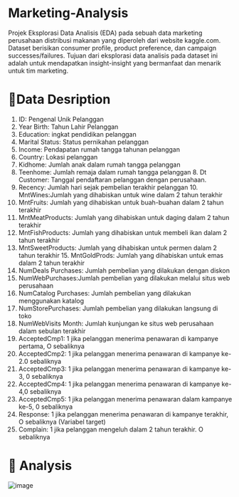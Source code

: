 # Marketing-Analysis

Projek Eksplorasi Data Analisis (EDA) pada sebuah data marketing perusahaan distribusi makanan yang diperoleh dari website kaggle.com. Dataset berisikan consumer profile, product preference, dan campaign successes/failures. Tujuan dari eksplorasi data analisis pada dataset ini adalah untuk mendapatkan insight-insight yang bermanfaat dan menarik untuk tim marketing.

# 📃Data Desription
1. ID: Pengenal Unik Pelanggan
2. Year Birth: Tahun Lahir Pelanggan
3. Education: ingkat pendidikan pelanggan
4. Marital Status: Status pernikahan pelanggan
5. Income: Pendapatan rumah tangga tahunan pelanggan
6. Country: Lokasi pelanggan
7. Kidhome: Jumlah anak dalam rumah tangga pelanggan
8. Teenhome: Jumlah remaja dalam rumah tangga pelanggan 8. Dt Customer: Tanggal pendaftaran pelanggan dengan perusahaan.
9. Recency: Jumlah hari sejak pembelian terakhir pelanggan 10. MntWines:Jumlah yang dihabiskan untuk wine dalam 2 tahun terakhir
11. MntFruits: Jumlah yang dihabiskan untuk buah-buahan dalam 2 tahun terakhir
12. MntMeatProducts: Jumlah yang dihabiskan untuk daging dalam 2 tahun terakhir
13. MntFishProducts: Jumlah yang dihabiskan untuk membeli ikan dalam 2 tahun terakhir
14. MntSweetProducts: Jumlah yang dihabiskan untuk permen dalam 2 tahun terakhir 15. MntGoldProds: Jumlah yang dihabiskan untuk emas dalam 2 tahun terakhir
16. NumDeals Purchases: Jumlah pembelian yang dilakukan dengan diskon
17. NumWebPurchases:Jumlah pembelian yang dilakukan melalui situs web perusahaan
18. NumCatalog Purchases: Jumlah pembelian yang dilakukan menggunakan katalog
19. NumStorePurchases: Jumlah pembelian yang dilakukan langsung di toko
20. NumWebVisits Month: Jumlah kunjungan ke situs web perusahaan dalam sebulan terakhir
21. AcceptedCmp1: 1 jika pelanggan menerima penawaran di kampanye pertama, O sebaliknya 
22. AcceptedCmp2: 1 jika pelanggan menerima penawaran di kampanye ke-2.0 sebaliknya 
23. AcceptedCmp3: 1 jika pelanggan menerima penawaran di kampanye ke-3, 0 sebaliknya 
24. AcceptedCmp4: 1 jika pelanggan menerima penawaran di kampanye ke-4,0 sebaliknya 
25. AcceptedCmp5: 1 jika pelanggan menerima penawaran dalam kampanye ke-5, 0 sebaliknya 
26. Response: 1 jika pelanggan menerima penawaran di kampanye terakhir, O sebaliknya (Variabel target)
27. Complain: 1 jika pelanggan mengeluh dalam 2 tahun terakhir. O sebaliknya

# 🧐 Analysis 
![image](https://github.com/rizkaalawiyah/Marketing-Analysis/assets/43191119/8de69f09-7e40-410f-9ecf-c556cdc2a9ff)


